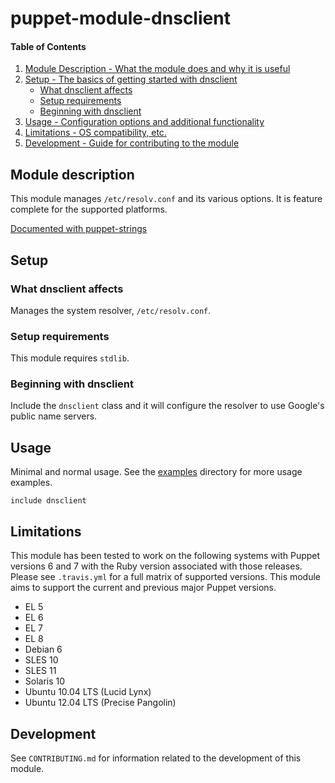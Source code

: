# puppet-module-dnsclient

#### Table of Contents

1. [Module Description - What the module does and why it is useful](#module-description)
1. [Setup - The basics of getting started with dnsclient](#setup)
   * [What dnsclient affects](#what-dnsclient-affects)
   * [Setup requirements](#setup-requirements)
   * [Beginning with dnsclient](#beginning-with-dnsclient)
1. [Usage - Configuration options and additional functionality](#usage)
1. [Limitations - OS compatibility, etc.](#limitations)
1. [Development - Guide for contributing to the module](#development)

## Module description

This module manages `/etc/resolv.conf` and its various options. It is
feature complete for the supported platforms.

[Documented with puppet-strings](http://ghoneycutt.github.io/puppet-module-dnsclient/)

## Setup

### What dnsclient affects

Manages the system resolver, `/etc/resolv.conf`.

### Setup requirements
This module requires `stdlib`.

### Beginning with dnsclient

Include the `dnsclient` class and it will configure the resolver to use
Google's public name servers.

## Usage

Minimal and normal usage. See the
[examples](https://github.com/ghoneycutt/puppet-module-dnsclient/tree/master/examples)
directory for more usage examples.

```puppet
include dnsclient
```

## Limitations

This module has been tested to work on the following systems with Puppet
versions 6 and 7 with the Ruby version associated with those releases.
Please see `.travis.yml` for a full matrix of supported versions. This
module aims to support the current and previous major Puppet versions.

 * EL 5
 * EL 6
 * EL 7
 * EL 8
 * Debian 6
 * SLES 10
 * SLES 11
 * Solaris 10
 * Ubuntu 10.04 LTS (Lucid Lynx)
 * Ubuntu 12.04 LTS (Precise Pangolin)

## Development

See `CONTRIBUTING.md` for information related to the development of this
module.
